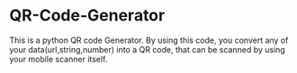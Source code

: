 # QR-Code-Generator
This is a python QR code Generator. By using this code, you convert any of your data(url,string,number) into a QR code, that can be scanned by using your mobile scanner itself.
